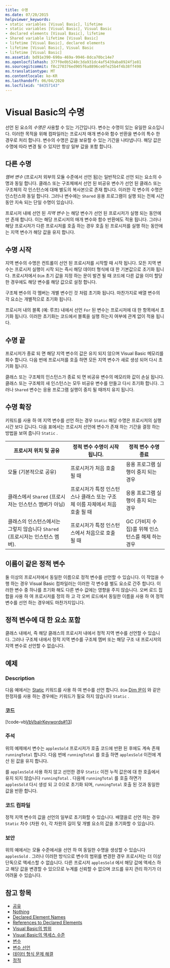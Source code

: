```yaml
---
title: 수명
ms.date: 07/20/2015
helpviewer_keywords:
- static variables [Visual Basic], lifetime
- static variables [Visual Basic], Visual Basic
- declared elements [Visual Basic], lifetime
- Shared variable lifetime [Visual Basic]
- lifetime [Visual Basic], declared elements
- lifetime [Visual Basic], Visual Basic
- lifetime [Visual Basic]
ms.assetid: bd91e390-690a-469a-9946-8dca70bc14e7
ms.openlocfilehash: 377f0e0b5240c3da931dc4af5439aba8924f1e81
ms.sourcegitcommit: f8c270376ed905f6a8896ce0fe25b4f4b38ff498
ms.translationtype: MT
ms.contentlocale: ko-KR
ms.lasthandoff: 06/04/2020
ms.locfileid: "84357143"
---
```

# <a name="lifetime-in-visual-basic"></a>Visual Basic의 수명
선언 된 요소의 *수명은* 사용할 수 있는 기간입니다. 변수는 수명이 있는 유일한 요소입니다. 이러한 목적을 위해 컴파일러는 프로시저 매개 변수와 함수 반환을 변수의 특수 한 경우로 처리 합니다. 변수의 수명은 값을 보유할 수 있는 기간을 나타냅니다. 해당 값은 수명에 따라 변경 될 수 있지만 항상 일부 값을 포함 합니다.  
  
## <a name="different-lifetimes"></a>다른 수명  
 *멤버 변수* (프로시저 외부의 모듈 수준에서 선언 됨)는 일반적으로 선언 되는 요소의 수명과 동일 합니다. 클래스 또는 구조체에서 선언 된 비공유 변수가 선언 된 클래스 또는 구조체의 각 인스턴스에 대해 별도의 복사본으로 존재 합니다. 이러한 각 변수의 수명은 인스턴스와 동일 합니다. 그러나 변수에는 `Shared` 응용 프로그램이 실행 되는 전체 시간 동안 지속 되는 단일 수명이 있습니다.  
  
 프로시저 내에 선언 된 *지역 변수* 는 해당 변수가 선언 된 프로시저가 실행 되는 동안에만 존재 합니다. 이는 해당 프로시저의 매개 변수와 함수 반환에도 적용 됩니다. 그러나 해당 프로시저가 다른 프로시저를 호출 하는 경우 호출 된 프로시저를 실행 하는 동안에는 지역 변수가 해당 값을 유지 합니다.  
  
## <a name="beginning-of-lifetime"></a>수명 시작  
 지역 변수의 수명은 컨트롤이 선언 된 프로시저를 시작할 때 시작 됩니다. 모든 지역 변수는 프로시저 실행이 시작 되는 즉시 해당 데이터 형식에 대 한 기본값으로 초기화 됩니다. 프로시저에서 `Dim` 초기 값을 지정 하는 문이 발견 될 때 코드에 다른 값을 이미 할당 한 경우에도 해당 변수를 해당 값으로 설정 합니다.  
  
 구조체 변수의 각 멤버는 개별 변수인 것 처럼 초기화 됩니다. 마찬가지로 배열 변수의 각 요소는 개별적으로 초기화 됩니다.  
  
 프로시저 내의 블록 (예: 루프) 내에서 선언 `For` 된 변수는 프로시저에 대 한 항목에서 초기화 됩니다. 이러한 초기화는 코드에서 블록을 실행 하는지 여부에 관계 없이 적용 됩니다.  
  
## <a name="end-of-lifetime"></a>수명 끝  
 프로시저가 종료 되 면 해당 지역 변수의 값은 유지 되지 않으며 Visual Basic 메모리를 회수 합니다. 다음 번에 프로시저를 호출 하면 모든 지역 변수가 새로 생성 되어 다시 초기화 됩니다.  
  
 클래스 또는 구조체의 인스턴스가 종료 되 면 비공유 변수의 메모리와 값이 손실 됩니다. 클래스 또는 구조체의 새 인스턴스는 모두 비공유 변수를 만들고 다시 초기화 합니다. 그러나 `Shared` 변수는 응용 프로그램 실행이 중지 될 때까지 유지 됩니다.  
  
## <a name="extension-of-lifetime"></a>수명 확장  
 키워드를 사용 하 여 지역 변수를 선언 하는 경우 `Static` 해당 수명은 프로시저의 실행 시간 보다 깁니다. 다음 표에서는 프로시저 선언에 변수가 존재 하는 기간을 결정 하는 방법을 보여 줍니다 `Static` .  
  
|프로시저 위치 및 공유|정적 변수 수명이 시작 됩니다.|정적 변수 수명 종료|  
|------------------------------------|-------------------------------------|-----------------------------------|  
|모듈 (기본적으로 공유)|프로시저가 처음 호출 될 때|응용 프로그램 실행이 중지 되는 경우|  
|클래스에서 `Shared` (프로시저는 인스턴스 멤버가 아님)|프로시저가 특정 인스턴스나 클래스 또는 구조체 이름 자체에서 처음 호출 될 때|응용 프로그램 실행이 중지 되는 경우|  
|클래스의 인스턴스에서는 그렇지 않습니다 `Shared` (프로시저는 인스턴스 멤버).|프로시저가 특정 인스턴스에서 처음으로 호출 될 때|GC (가비지 수집)를 위해 인스턴스를 해제 하는 경우|  
  
## <a name="static-variables-of-the-same-name"></a>이름이 같은 정적 변수  
 둘 이상의 프로시저에서 동일한 이름으로 정적 변수를 선언할 수 있습니다. 이 작업을 수행 하는 경우 Visual Basic 컴파일러는 이러한 각 변수를 별도 요소로 간주 합니다. 이러한 변수 중 하나를 초기화 해도 다른 변수 값에는 영향을 주지 않습니다. 오버 로드 집합을 사용 하 여 프로시저를 정의 하 고 각 오버 로드에서 동일한 이름을 사용 하 여 정적 변수를 선언 하는 경우에도 마찬가지입니다.  
  
## <a name="containing-elements-for-static-variables"></a>정적 변수에 대 한 요소 포함  
 클래스 내에서, 즉 해당 클래스의 프로시저 내에서 정적 지역 변수를 선언할 수 있습니다. 그러나 구조체 내에서 정적 지역 변수를 구조체 멤버 또는 해당 구조 내 프로시저의 지역 변수로 선언할 수 없습니다.  
  
## <a name="example"></a>예제  
  
### <a name="description"></a>Description  
 다음 예에서는 [Static](../../../language-reference/modifiers/static.md) 키워드를 사용 하 여 변수를 선언 합니다. `Dim` [Dim 문이](../../../language-reference/statements/dim-statement.md) 와 같은 한정자를 사용 하는 경우에는 키워드가 필요 하지 않습니다 `Static` .  
  
### <a name="code"></a>코드  
 [!code-vb[VbVbalrKeywords#13](~/samples/snippets/visualbasic/VS_Snippets_VBCSharp/VbVbalrKeywords/VB/class7.vb#13)]  
  
### <a name="comments"></a>주석  
 위의 예제에서 변수는 `applesSold` 프로시저가 호출 코드에 반환 된 후에도 계속 존재 `runningTotal` 합니다. 다음 번에 `runningTotal` 를 호출 하면 `applesSold` 이전에 계산 된 값을 유지 합니다.  
  
 를 `applesSold` 사용 하지 않고 선언한 경우 `Static` 이전 누적 값은에 대 한 호출에서 유지 되지 않습니다 `runningTotal` . 다음에 `runningTotal` 를 호출 하면가 `applesSold` 다시 생성 되 고 0으로 초기화 되며, `runningTotal` 호출 된 것과 동일한 값을 반환 합니다.  
  
### <a name="compile-the-code"></a>코드 컴파일  
 정적 지역 변수의 값을 선언의 일부로 초기화할 수 있습니다. 배열을로 선언 하는 경우 `Static` 차수 (차원 수), 각 차원의 길이 및 개별 요소의 값을 초기화할 수 있습니다.  
  
### <a name="security"></a>보안  
 위의 예에서는 모듈 수준에서을 선언 하 여 동일한 수명을 생성할 수 있습니다 `applesSold` . 그러나 이러한 방식으로 변수의 범위를 변경한 경우 프로시저는 더 이상 단독으로 액세스할 수 없습니다. 다른 프로시저 `applesSold` 에서 해당 값에 액세스 하 고 해당 값을 변경할 수 있으므로 누계를 신뢰할 수 없으며 코드를 유지 관리 하기가 더 어려울 수 있습니다.  
  
## <a name="see-also"></a>참고 항목

- [공유](../../../language-reference/modifiers/shared.md)
- [Nothing](../../../language-reference/nothing.md)
- [Declared Element Names](declared-element-names.md)
- [References to Declared Elements](references-to-declared-elements.md)
- [Visual Basic의 범위](scope.md)
- [Visual Basic의 액세스 수준](access-levels.md)
- [변수](../variables/index.md)
- [변수 선언](../variables/variable-declaration.md)
- [데이터 형식 문제 해결](../data-types/troubleshooting-data-types.md)
- [정적](../../../language-reference/modifiers/static.md)
